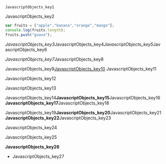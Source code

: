 ```ngMeta
JavascriptObjects_key1
```
JavascriptObjects_key2

```javascript
var fruits = ["apple","banana","orange","mango"];
console.log(fruits.length);
fruits.push("guava");
```
*JavascriptObjects_key3*JavascriptObjects_key4*JavascriptObjects_key5*JavascriptObjects_key6

*JavascriptObjects_key7*JavascriptObjects_key8

JavascriptObjects_key9[JavascriptObjects_key10](https://www.w3schools.com/jsref/jsref_obj_array.asp)
JavascriptObjects_key11

JavascriptObjects_key12


JavascriptObjects_key13

JavascriptObjects_key14**JavascriptObjects_key15**JavascriptObjects_key16**JavascriptObjects_key17**JavascriptObjects_key18

JavascriptObjects_key19**JavascriptObjects_key20**JavascriptObjects_key21**JavascriptObjects_key22**JavascriptObjects_key23


JavascriptObjects_key24

JavascriptObjects_key25

**JavascriptObjects_key26**

- JavascriptObjects_key27
